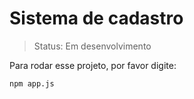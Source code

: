# Sistema de cadastro

> Status: Em desenvolvimento

Para rodar esse projeto, por favor digite:

```
npm app.js
```
